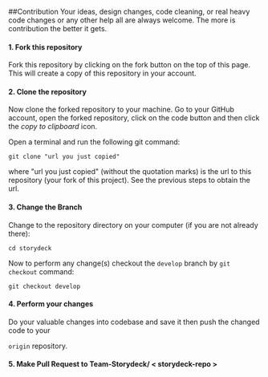 ##Contribution
Your ideas, design changes, code cleaning, or real heavy code changes or any other help all are always welcome. The more is contribution the better it gets.

 <h4>1. Fork this repository</h4>

Fork this repository by clicking on the fork button on the top of this page.
This will create a copy of this repository in your account.

 <h4>2. Clone the repository</h4>


Now clone the forked repository to your machine. Go to your GitHub account, open the forked repository, click on the code button and then click the _copy to clipboard_ icon.

Open a terminal and run the following git command:

```
git clone "url you just copied"
```

where "url you just copied" (without the quotation marks) is the url to this repository (your fork of this project). See the previous steps to obtain the url.


<h4>3. Change the Branch</h4>

Change to the repository directory on your computer (if you are not already there):

```
cd storydeck
```
Now to perform any change(s) checkout the `develop` branch by `git checkout` command:

```
git checkout develop
```

<h4>4. Perform your changes</h4>
Do your valuable changes into codebase and save it then push the changed code to your 

`origin` repository.

<h4>5. Make Pull Request to Team-Storydeck/ < storydeck-repo >
